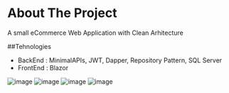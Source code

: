 # About The Project
A small eCommerce Web Application with Clean Arhitecture

##Tehnologies 
- BackEnd       : MinimalAPIs, JWT, Dapper, Repository Pattern, SQL Server
- FrontEnd      : Blazor      

![image](https://user-images.githubusercontent.com/13439611/172293323-27a313cb-3a04-41e0-a319-1069c0f1e41e.png)
![image](https://user-images.githubusercontent.com/13439611/172294521-a113e059-8e0d-4857-b008-8dfa7dce8086.png)
![image](https://user-images.githubusercontent.com/13439611/172294551-d84f0a74-fb8c-4a22-beec-8f54ad485a0b.png)
![image](https://user-images.githubusercontent.com/13439611/172294575-bb23f0f0-e7ad-450e-a78b-e9d530d8eefd.png)



  

